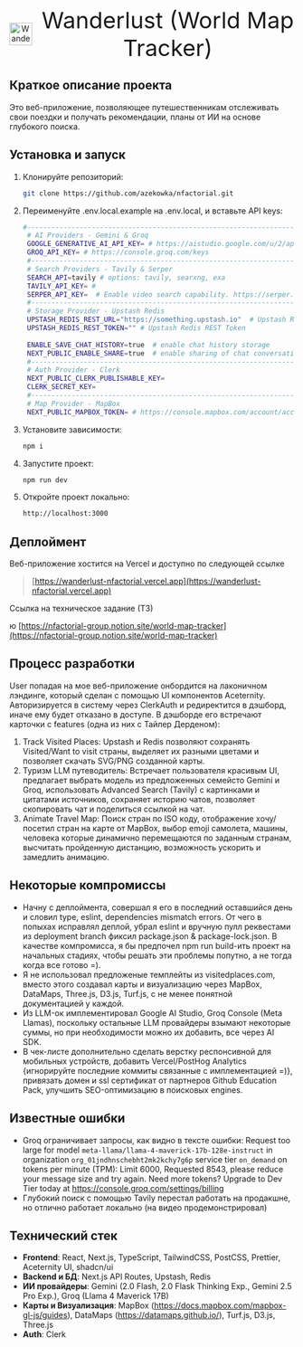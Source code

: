 <p align="center" style="display: flex; align-items: center; justify-content: center; gap: 8px;">
  <img src="https://notion-emojis.s3-us-west-2.amazonaws.com/prod/svg-twitter/1f5fa-fe0f.svg" alt="Wanderlust Logo" width="40" height="40"/></br>
  <span style="font-size: 40px;">Wanderlust (World Map Tracker)</span>
</p>

## Краткое описание проекта
Это веб-приложение, позволяющее путешественникам отслеживать свои поездки и получать рекомендации, планы от ИИ на основе глубокого поиска.

## Установка и запуск

1. Клонируйте репозиторий:
   ```bash
   git clone https://github.com/azekowka/nfactorial.git
   ```

2. Переименуйте .env.local.example на .env.local, и вставьте API keys:
   ```bash
   #------------------------------------------------------------------------------
    # AI Providers - Gemini & Groq
    GOOGLE_GENERATIVE_AI_API_KEY= # https://aistudio.google.com/u/2/apikey
    GROQ_API_KEY= # https://console.groq.com/keys
    #------------------------------------------------------------------------------
    # Search Providers - Tavily & Serper
    SEARCH_API=tavily # options: tavily, searxng, exa
    TAVILY_API_KEY= #
    SERPER_API_KEY=  # Enable video search capability. https://serper.dev/api-key 
    #------------------------------------------------------------------------------
    # Storage Provider - Upstash Redis
    UPSTASH_REDIS_REST_URL="https://something.upstash.io"  # Upstash Redis REST URL
    UPSTASH_REDIS_REST_TOKEN="" # Upstash Redis REST Token
    
    ENABLE_SAVE_CHAT_HISTORY=true  # enable chat history storage
    NEXT_PUBLIC_ENABLE_SHARE=true  # enable sharing of chat conversations
    #------------------------------------------------------------------------------
    # Auth Provider - Clerk
    NEXT_PUBLIC_CLERK_PUBLISHABLE_KEY=
    CLERK_SECRET_KEY=
    #------------------------------------------------------------------------------
    # Map Provider - MapBox
    NEXT_PUBLIC_MAPBOX_TOKEN= # https://console.mapbox.com/account/access-tokens
   ```

3. Установите зависимости:
   ```bash
   npm i
   ```

4. Запустите проект:
   ```bash
   npm run dev
   ```
5. Откройте проект локально:
   ```bash
   http://localhost:3000
   ```

## Деплоймент

Веб-приложение хостится на Vercel и доступно по следующей ссылке

> [https://wanderlust-nfactorial.vercel.app](https://wanderlust-nfactorial.vercel.app)

Ссылка на техническое задание (ТЗ)

ю [https://nfactorial-group.notion.site/world-map-tracker](https://nfactorial-group.notion.site/world-map-tracker)

## Процесс разработки

User попадая на мое веб-приложение онбордится на лаконичном лэндинге, который сделан с помощью UI компонентов Aceternity. Авторизируется в систему через ClerkAuth и редиректится в дэшборд, иначе ему будет отказано в доступе. В дэшборде его встречают карточки с features (одна из них с Тайлер Дерденом):
1. Track Visited Places: Upstash и Redis позволяют сохранять Visited/Want to visit страны, выделяет их разными цветами и позволяет скачать SVG/PNG созданной карты.
2. Туризм LLM путеводитель: Встречает пользователя красивым UI, предлагает выбрать модель из предложенных семейсто Gemini и Groq, использовать Advanced Search (Tavily) с картинками и цитатами источников, сохраняет историю чатов, позволяет скопировать чат и поделиться ссылкой на чат.
3. Animate Travel Map: Поиск стран по ISO коду, отображение хочу/посетил стран на карте от MapBox, выбор emoji самолета, машины, человека которые динамично перемещаются по заданным странам, высчитать пройденную дистанцию, возможность ускорить и замедлить анимацию.

## Некоторые компромиссы
- Начну с деплоймента, совершал я его в последний оставшийся день и словил type, eslint, dependencies mismatch errors. От чего в попыхах исправлял деплой, убрал eslint и вручную пулл реквестами из deployment branch фиксил package.json & package-lock.json. В качестве компромисса, я бы предпочел npm run build-ить проект на начальных стадиях, чтобы решать эти проблемы попутно, а не тогда когда все готово =).
- Я не использовал предложеные темплейты из visitedplaces.com, вместо этого создавал карты и визуализацию через MapBox, DataMaps, Three.js, D3.js, Turf.js, с не менее понятной документацией у каждой.
- Из LLM-ок имплементировал Google AI Studio, Groq Console (Meta Llamas), поскольку остальные LLM провайдеры взымают некоторые суммы, но при необходимости можно их добавить, все через AI SDK.
- В чек-листе дополнительно сделать верстку респонсивной для мобильных устройств, добавить Vercel/PostHog Analytics {игнорируйте последние коммиты связанные с имплементацией =)}, привязать домен и ssl сертификат от партнеров Github Education Pack, улучшить SEO-оптимизацию в поисковых engines.
  
## Известные ошибки
- Groq ограничивает запросы, как видно в тексте ошибки: Request too large for model `meta-llama/llama-4-maverick-17b-128e-instruct` in organization `org_01jndhnschebht2mk2kchy7g6p` service tier `on_demand` on tokens per minute (TPM): Limit 6000, Requested 8543, please reduce your message size and try again. Need more tokens? Upgrade to Dev Tier today at https://console.groq.com/settings/billing
- Глубокий поиск с помощью Tavily перестал работать на продакшне, но отлично работает локально (на видео продемонстрировал)

## Технический стек

- **Frontend**: React, Next.js, TypeScript, TailwindCSS, PostCSS, Prettier, Aceternity UI, shadcn/ui
- **Backend и БД**: Next.js API Routes, Upstash, Redis
- **ИИ провайдеры**: Gemini (2.0 Flash, 2.0 Flask Thinking Exp., Gemini 2.5 Pro Exp.), Groq (Llama 4 Maverick 17B)
- **Карты и Визуализация**: MapBox (https://docs.mapbox.com/mapbox-gl-js/guides), DataMaps (https://datamaps.github.io/), Turf.js, D3.js, Three.js
- **Auth**: Clerk
